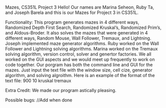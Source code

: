 Mazes, CS351L Project 3
Hello! Our names are Marina Seheon, Ruby Ta, and Joseph Barela and this is our Mazes for Project 3 in CS351L.

Functionality:
This program generates mazes in 4 different ways, Randomized Depth First Search, Randomized Kruskal’s, Randomized Prim’s, and Aldous-Broder. It also solves the mazes that were generated in 4 different ways, Random Mouse, Wall Follower, Tremaux, and Lightning.
Joseph implemented maze generator algorithms. Ruby worked on the Wall Follower and Lightning solving algorithms. Marina worked on the Tremaux solving algorithm, version control, solver and genertor factories. We all worked on the GUI aspects and we would meet up frequently to work on code together. Our porgram has both the command line and GUI for the mazes. Just input the text file with the window size, cell cize, generator algorithm, and solving algroithm. Here is an example of the format of the text file:
900
10
kruskal
tremaux

Extra Credit:
We made our program astically pleasing.

Possible bugs:
//Add when done
